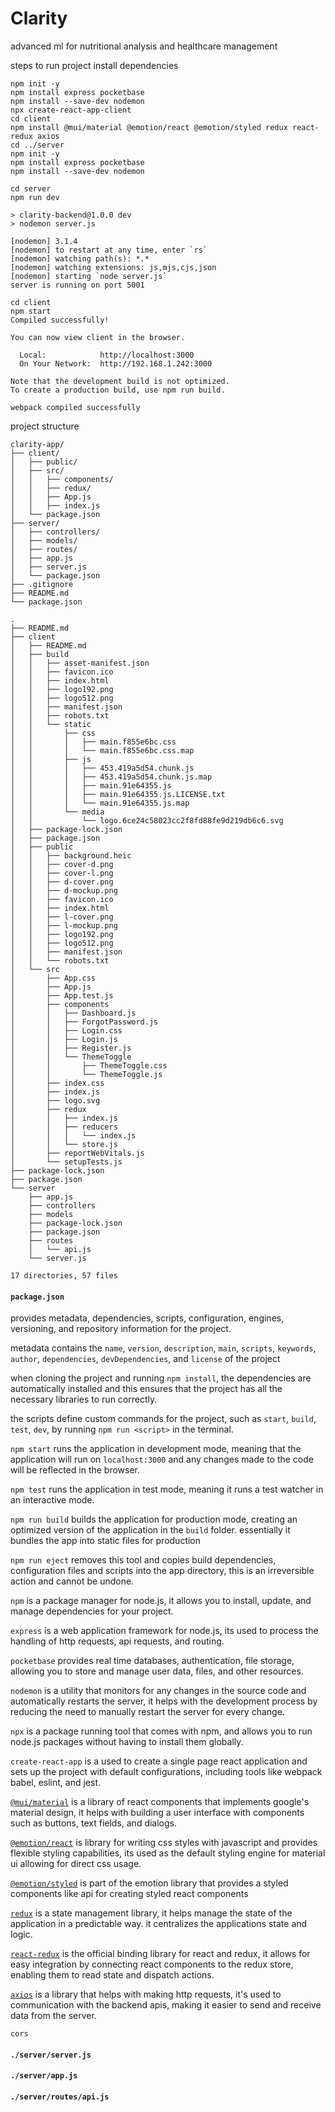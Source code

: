 # Clarity

advanced ml for nutritional analysis and healthcare management

steps to run project install dependencies

```
npm init -y
npm install express pocketbase
npm install --save-dev nodemon
npx create-react-app-client
cd client
npm install @mui/material @emotion/react @emotion/styled redux react-redux axios
cd ../server
npm init -y
npm install express pocketbase
npm install --save-dev nodemon
```

```
cd server
npm run dev

> clarity-backend@1.0.0 dev
> nodemon server.js

[nodemon] 3.1.4
[nodemon] to restart at any time, enter `rs`
[nodemon] watching path(s): *.*
[nodemon] watching extensions: js,mjs,cjs,json
[nodemon] starting `node server.js`
server is running on port 5001
```

```
cd client
npm start
Compiled successfully!

You can now view client in the browser.

  Local:            http://localhost:3000
  On Your Network:  http://192.168.1.242:3000

Note that the development build is not optimized.
To create a production build, use npm run build.

webpack compiled successfully
```

project structure

```
clarity-app/
├── client/
│   ├── public/
│   ├── src/
│   │   ├── components/
│   │   ├── redux/
│   │   ├── App.js
│   │   ├── index.js
│   └── package.json
├── server/
│   ├── controllers/
│   ├── models/
│   ├── routes/
│   ├── app.js
│   ├── server.js
│   └── package.json
├── .gitignore
├── README.md
└── package.json
```

```
.
├── README.md
├── client
│   ├── README.md
│   ├── build
│   │   ├── asset-manifest.json
│   │   ├── favicon.ico
│   │   ├── index.html
│   │   ├── logo192.png
│   │   ├── logo512.png
│   │   ├── manifest.json
│   │   ├── robots.txt
│   │   └── static
│   │       ├── css
│   │       │   ├── main.f855e6bc.css
│   │       │   └── main.f855e6bc.css.map
│   │       ├── js
│   │       │   ├── 453.419a5d54.chunk.js
│   │       │   ├── 453.419a5d54.chunk.js.map
│   │       │   ├── main.91e64355.js
│   │       │   ├── main.91e64355.js.LICENSE.txt
│   │       │   └── main.91e64355.js.map
│   │       └── media
│   │           └── logo.6ce24c58023cc2f8fd88fe9d219db6c6.svg
│   ├── package-lock.json
│   ├── package.json
│   ├── public
│   │   ├── background.heic
│   │   ├── cover-d.png
│   │   ├── cover-l.png
│   │   ├── d-cover.png
│   │   ├── d-mockup.png
│   │   ├── favicon.ico
│   │   ├── index.html
│   │   ├── l-cover.png
│   │   ├── l-mockup.png
│   │   ├── logo192.png
│   │   ├── logo512.png
│   │   ├── manifest.json
│   │   └── robots.txt
│   └── src
│       ├── App.css
│       ├── App.js
│       ├── App.test.js
│       ├── components
│       │   ├── Dashboard.js
│       │   ├── ForgotPassword.js
│       │   ├── Login.css
│       │   ├── Login.js
│       │   ├── Register.js
│       │   └── ThemeToggle
│       │       ├── ThemeToggle.css
│       │       └── ThemeToggle.js
│       ├── index.css
│       ├── index.js
│       ├── logo.svg
│       ├── redux
│       │   ├── index.js
│       │   ├── reducers
│       │   │   └── index.js
│       │   └── store.js
│       ├── reportWebVitals.js
│       └── setupTests.js
├── package-lock.json
├── package.json
└── server
    ├── app.js
    ├── controllers
    ├── models
    ├── package-lock.json
    ├── package.json
    ├── routes
    │   └── api.js
    └── server.js

17 directories, 57 files
```

####  `package.json`

provides metadata, dependencies, scripts, configuration, engines, versioning, and repository information for the project.  

metadata contains the `name`, `version`, `description`, `main`, `scripts`, `keywords`, `author`, `dependencies`, `devDependencies`, and `license` of the project

when cloning the project and running `npm install`, the dependencies are automatically installed and this ensures that the project has all the necessary libraries to run correctly.

the scripts define custom commands for the project, such as `start`, `build`, `test`, `dev`, by running `npm run <script>` in the terminal.

`npm start` runs the application in development mode, meaning that the application will run on `localhost:3000` and any changes made to the code will be reflected in the browser.

`npm test` runs the application in test mode, meaning it runs a test watcher in an interactive mode. 

`npm run build` builds the application for production mode, creating an optimized version of the application in the `build` folder.  essentially it bundles the app into static files for production

`npm run eject` removes this tool and copies build dependencies, configuration files and scripts into the app directory, this is an irreversible action and cannot be undone.

`npm` is a package manager for node.js, it allows you to install, update, and manage dependencies for your project.

`express` is a web application framework for node.js, its used to process the handling of http requests, api requests, and routing.

`pocketbase` provides real time databases, authentication, file storage, allowing you to store and manage user data, files, and other resources.

`nodemon` is a utility that monitors for any changes in the source code and automatically restarts the server, it helps with the development process by reducing the need to manually restart the server for every change.

`npx` is a package running tool that comes with npm, and allows you to run node.js packages without having to install them globally.

`create-react-app` is a used to create a single page react application and sets up the project with default configurations, including tools like webpack babel, eslint, and jest.

[`@mui/material`](https://mui.com/material-ui/getting-started/installation/) is a library of react components that implements google's material design, it helps with building a user interface with components such as buttons, text fields, and dialogs.

[`@emotion/react`](https://emotion.sh/docs/introduction) is library for writing css styles with javascript and provides flexible styling capabilities, its used as the default styling engine for material ui allowing for direct css usage.

[`@emotion/styled`](https://emotion.sh/docs/styled) is part of the emotion library that provides a styled components like api for creating styled react components

[`redux`](https://redux.js.org/usage/#code-quality) is a state management library, it helps manage the state of the application in a predictable way.  it centralizes the applications state and logic.

[`react-redux`](https://react-redux.js.org/using-react-redux/connect-mapstate) is the official binding library for react and redux, it allows for easy integration by connecting react components to the redux store, enabling them to read state and dispatch actions.

[`axios`](https://axios-http.com/docs/intro) is a library that helps with making http requests, it's used to communication with the backend apis, making it easier to send and receive data from the server.

`cors`

####  `./server/server.js`

####  `./server/app.js`

####  `./server/routes/api.js`




